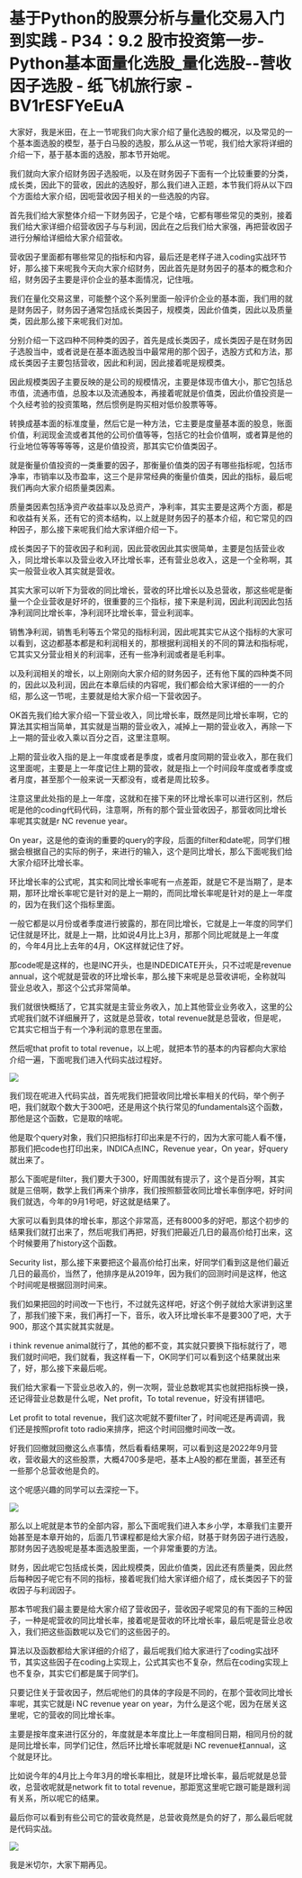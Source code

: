 # 基于Python的股票分析与量化交易入门到实践 - P34：9.2 股市投资第一步-Python基本面量化选股_量化选股--营收因子选股 - 纸飞机旅行家 - BV1rESFYeEuA

大家好，我是米田，在上一节呢我们向大家介绍了量化选股的概况，以及常见的一个基本面选股的模型，基于白马股的选股，那么从这一节呢，我们给大家将详细的介绍一下，基于基本面的选股，那本节开始呢。

我们就向大家介绍财务因子选股呃，以及在财务因子下面有一个比较重要的分类，成长类，因此下的营收，因此的选股好，那么我们进入正题，本节我们将从以下四个方面给大家介绍，因呃营收因子相关的一些选股的内容。

首先我们给大家整体介绍一下财务因子，它是个啥，它都有哪些常见的类别，接着我们给大家详细介绍营收因子与与利润，因此在之后我们给大家强，再把营收因子进行分解给详细给大家介绍营收。

营收因子里面都有哪些常见的指标和内容，最后还是老样子进入coding实战环节好，那么接下来呢我今天向大家介绍财务，因此首先是财务因子的基本的概念和介绍，财务因子主要是评价企业的基本面情况，记住哦。

我们在量化交易这里，可能整个这个系列里面一般评价企业的基本面，我们用的就是财务因子，财务因子通常包括成长类因子，规模类，因此价值类，因此以及质量类，因此那么接下来呢我们对加。

分别介绍一下这四种不同种类的因子，首先是成长类因子，成长类因子是在财务因子选股当中，或者说是在基本面选股当中最常用的那个因子，选股方式和方法，那成长类因子主要包括营收，因此和利润，因此接着呢是规模类。

因此规模类因子主要反映的是公司的规模情况，主要是体现市值大小，那它包括总市值，流通市值，总股本以及流通股本，再接着呢就是价值类，因此价值投资是一个久经考验的投资策略，然后惯例是购买相对低价股票等等。

转换成基本面的标准度量，然后它是一种方法，它主要是度量基本面的股息，账面价值，利润现金流或者其他的公司价值等等，包括它的社会价值啊，或者算是他的行业地位等等等等等，这是价值投资，那其实它价值类因子。

就是衡量价值投资的一类重要的因子，那衡量价值类的因子有哪些指标呢，包括市净率，市销率以及市盈率，这三个是非常经典的衡量价值类，因此的指标，最后呢我们再向大家介绍质量类因素。

质量类因素包括净资产收益率以及总资产，净利率，其实主要是这两个方面，都是和收益有关系，还有它的资本结构，以上就是财务因子的基本介绍，和它常见的四种因子，那么接下来呢我们给大家详细介绍一下。

成长类因子下的营收因子和利润，因此营收因此其实很简单，主要是包括营业收入，同比增长率以及营业收入环比增长率，还有营业总收入，这是一个全称啊，其实一般营业收入其实就是营收。

其实大家可以听下为营收的同比增长，营收的环比增长以及总营收，那这些呢是衡量一个企业营收是好坏的，很重要的三个指标，接下来是利润，因此利润因此包括净利润同比增长率，净利润环比增长率，营业利润率。

销售净利润，销售毛利等五个常见的指标利润，因此呢其实它从这个指标的大家可以看到，这边都基本都是和利润相关的，那根据利润相关的不同的算法和指标呢，它其实又分营业相关的利润率，还有一些净利润或者是毛利率。

以及利润相关的增长，以上刚刚向大家介绍的财务因子，还有他下属的四种类不同的，因此以及利润，因此在本章后续的内容呢，我们都会给大家详细的一一的介绍，那么这一节呢，主要就是给大家介绍一下营收因子。

OK首先我们给大家介绍一下营业收入，同比增长率，既然是同比增长率啊，它的算法其实相当简单，其实就是当期的营业收入，减掉上一期的营业收入，再除一下上一期的营业收入乘以百分之百，这里注意啊。

上期的营业收入指的是上一年度或者是季度，或者月度同期的营业收入，那在我们这里面呢，主要是上一年度记住上期的营收，就是指上一个时间段年度或者季度或者月度，甚至那个一般来说一天都没有，或者是周比较多。

注意这里此处指的是上一年度，这就和在接下来的环比增长率可以进行区别，然后呢是他的coding代码代码，注意啊，所有的那个营业营收因子，那营收同比增长率呢其实就是r NC revenue year。

On year，这是他的查询的重要的query的字段，后面的filter和date呢，同学们根据会根据自己的实际的例子，来进行的输入，这个是同比增长，那么下面呢我们给大家介绍环比增长率。

环比增长率的公式呢，其实和同比增长率呢有一点差距，就是它不是当期了，是本期，那环比增长率呢它是针对的是上一期的，而同比增长率呢是针对的是上一年度的，因为在我们这个指标里面。

一般它都是以月份或者季度进行披露的，那在同比增长，它就是上一年度的同学们记住就是环比，就是上一期，比如说4月比上3月，那那个同比呢就是上一年度的，今年4月比上去年的4月，OK这样就记住了好。

那code呢是这样的，也是INC开头，也是INDEDICATE开头，只不过呢是revenue annual，这个呢就是营收的环比增长率，那么接下来呢是总营收讲呃，全称就叫营业总收入，那这个公式非常简单。

我们就很快概括了，它其实就是主营业务收入，加上其他营业业务收入，这里的公式呢我们就不详细展开了，这就是总营收，total revenue就是总营收，但是呢，它其实它相当于有一个净利润的意思在里面。

然后呢that profit to total revenue，以上呢，就把本节的基本的内容都向大家给介绍一遍，下面呢我们进入代码实战过程好。



![](img/a198ccc0723fc4855459d3a9901f3e6c_1.png)

我们现在呢进入代码实战，首先呢我们把营收同比增长率相关的代码，举个例子吧，我们就取个数大于300吧，还是用这个执行常见的fundamentals这个函数，那他是这个函数，它是取的啥呢。

他是取个query对象，我们只把指标打印出来是不行的，因为大家可能人看不懂，那我们把code也打印出来，INDICA点INC，Revenue year，On year，好query就出来了。

那么下面呢是filter，我们要大于300，好周围就有提示了，这个是百分啊，其实就是三倍啊，数学上我们再来个排序，我们按照额营收同比增长率倒序吧，好时间我们就选，今年的9月1号吧，好这就是结果了。

大家可以看到具体的增长率，那这个非常高，还有8000多的好吧，那这个初步的结果我们就打出来了，然后呢我们再把，好我们把最近几日的最高价给打出来，这个时候要用了history这个函数。

Security list，那么接下来要把这个最高价给打出来，好同学们看到这是他们最近几日的最高价，当然了，他排序是从2019年，因为我们的回测时间是这样，他这个时间呢是根据回测时间来。

我们如果把回的时间改一下也行，不过就先这样吧，好这个例子就给大家讲到这里了，那我们接下来，我们再打一下，音乐，收入环比增长率不是要300了吧，大于900，那这个其实就其实就是。

i think revenue animal就行了，其他的都不变，其实就只要换下指标就行了，嗯我们就时间吧，我们就看，我这样看一下，OK同学们可以看到这个结果就出来了，好，那么接下来最后呢。

我们给大家看一下营业总收入的，例一次啊，营业总数呢其实也就把指标换一换，还记得营业总数是什么呢，Net profit，To total revenue，好没有拼错吧。

Let profit to total revenue，我们这次呢就不要filter了，时间呢还是再调调，我们还是按照profit toto radio来排序，把这个时间回撤时间改一改。

好我们回撤就回撤这么点事情，然后看看结果啊，可以看到这是2022年9月营收，营收最大的这些股票，大概4700多是吧，基本上A股的都在里面，甚至还有一些那个总营收他是负的。

这个呢感兴趣的同学可以去深挖一下。

![](img/a198ccc0723fc4855459d3a9901f3e6c_3.png)

那么以上呢就是本节的全部内容，那么下面呢我们进入本乡小学，本章我们主要开始甚至是本章开始的，后面几节课程都是给大家介绍，财基于财务因子进行选股，那财务因子选股呢是基本面选股里面，一个非常重要的方法。

财务，因此呢它包括成长类，因此规模类，因此价值类，因此还有质量类，因此然后每种因子呢它有不同的指标，接着呢我们给大家详细介绍了，成长类因子下的营收因子与利润因子。

那本节呢我们最主要是给大家介绍了营收因子，营收因子呢常见的有下面的三种因子，一种是呢营收的同比增长率，接着呢是营收的环比增长率，最后呢是营业总收入，我们把这些函数呢以及它们的这些因子的。

算法以及函数都给大家详细的介绍了，最后呢我们给大家进行了coding实战环节，其实这些因子在coding上实现上，公式其实也不复杂，然后在coding实现上也不复杂，其实它们都是属于同学们。

只要记住关于营收因子，然后呢他们的具体的字段是不同的，在那个营收同比增长率呢，其实它就是i NC revenue year on year，为什么是这个呢，因为在居关这里呢，它的营收的同比增长率。

主要是按年度来进行区分的，年度就是本年度比上一年度相同日期，相同月份的就是同比增长率，同学们记住，然后环比增长率呢就是i NC revenue杠annual，这个就是环比。

比如说今年的4月比上今年3月的增长率相比，就是环比增长率，最后呢就是总营收，总营收呢就是network fit to total revenue，那距宽这里呢它跟可能是跟利润有关系，所以呢它的结果。

最后你可以看到有些公司它的营收竟然是，总营收竟然是负的好了，那么最后呢就是代码实战。

![](img/a198ccc0723fc4855459d3a9901f3e6c_5.png)

我是米切尔，大家下期再见。